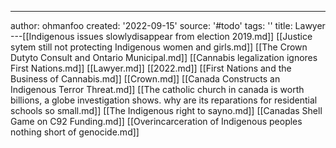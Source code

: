 ---
author: ohmanfoo
created: '2022-09-15'
source: '#todo'
tags: ''
title: Lawyer
---[[Indigenous issues slowlydisappear from election 2019.md]]
[[Justice sytem still not protecting Indigenous women and girls.md]]
[[The Crown Dutyto Consult and Ontario Municipal.md]]
[[Cannabis legalization ignores First Nations.md]]
[[Lawyer.md]]
[[2022.md]]
[[First Nations and the Business of Cannabis.md]]
[[Crown.md]]
[[Canada Constructs an Indigenous Terror Threat.md]]
[[The catholic church in canada is worth billions, a globe investigation shows. why are its reparations for residential schools so small.md]]
[[The Indigenous right to sayno.md]]
[[Canadas Shell Game on C92 Funding.md]]
[[Overincarceration of Indigenous peoples nothing short of genocide.md]]

